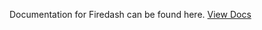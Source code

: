 
Documentation for Firedash can be found here. [View Docs](https://github.com/nikahmadz/Firedash/blob/master/docs/index.md)
